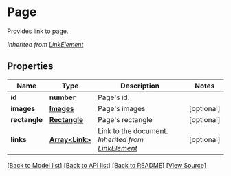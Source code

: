 ﻿# Page
Provides link to page.

*Inherited from [LinkElement](LinkElement.md)*
## Properties
Name | Type | Description | Notes
------------ | ------------- | ------------- | -------------
**id** | **number** | Page's id. | 
**images** | [**Images**](Images.md) | Page's images | [optional]
**rectangle** | [**Rectangle**](Rectangle.md) | Page's rectangle | [optional]
**links** | [**Array&lt;Link&gt;**](Link.md) | Link to the document.<br />*Inherited from [LinkElement](LinkElement.md)* | [optional]

[[Back to Model list]](../README.md#documentation-for-models) [[Back to API list]](../README.md#documentation-for-api-endpoints) [[Back to README]](../README.md) [[View Source]](../src/models/page.ts)

